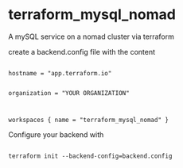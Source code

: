 # terraform_mysql_nomad
A mySQL service on a nomad cluster via terraform

create a backend.config file with the content

<code>
hostname = "app.terraform.io"

organization = "YOUR ORGANIZATION"

workspaces {
  name = "terraform_mysql_nomad"
}
</code>

Configure your backend with

<code>
terraform init --backend-config=backend.config
</code>

<!--  & 'C:\Users\Vincius Kirst\Documents\desenv\tools\terraform.exe' plan -->
